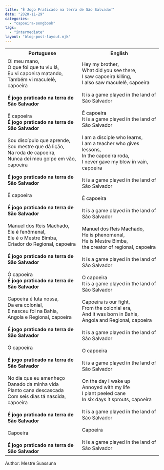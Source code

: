 ```yaml
---
title: "É Jogo Praticado na terra de São Salvador"
date: "2020-11-29"
categories: 
  - "capoeira-songbook"
tags: 
  - "intermediate"
layout: "blog-post-layout.njk"
---
```


<table class="capoeira-table">
    <tr class="header-row">
        <th>Portuguese</th>
        <th>English</th>
    </tr>
    <tr>
        <td>Oi meu mano,<br>O que foi que tu viu lá,<br>Eu vi capoeira matando,<br>Também vi maculelê, capoeira<br><br><strong>É jogo praticado na terra de Săo Salvador</strong><br><br>Ê capoeira<br><strong>É jogo praticado na terra de Săo Salvador</strong><br><br>Sou discípulo que aprende,<br>Sou mestre que dá liçăo,<br>Na roda de capoeira,<br>Nunca dei meu golpe em văo, capoeira<br><br><strong>É jogo praticado na terra de Săo Salvador</strong><br><br>Ê capoeira<br><br><strong>É jogo praticado na terra de Săo Salvador</strong><br><br>Manuel dos Reis Machado,<br>Ele é fenômenal,<br>Ele é o Mestre Bimba,<br>Criador do Regional, capoeira<br><br><strong>É jogo praticado na terra de Săo Salvador</strong><br><br>Ô capoeira<br><strong>É jogo praticado na terra de Săo Salvador</strong><br><br>Capoeira é luta nossa,<br>Da era colonial,<br>E nasceu foi na Bahia,<br>Angola e Regional, capoeira<br><br><strong>É jogo praticado na terra de Săo Salvador</strong><br><br>Ô capoeira<br><br><strong>É jogo praticado na terra de Săo Salvador</strong><br><br>No dia que eu amenheço<br>Danado da minha vida<br>Planto cana descascada<br>Com seis dias tá nascida, capoeira<br><br><strong>É jogo praticado na terra de Săo Salvador</strong><br><br>Capoeira<br><br><strong>É jogo praticado na terra de Săo Salvador</strong></td>
        <td>Hey my brother,<br>What did you see there,<br>I saw capoeira killing,<br>I also saw maculelê, capoeira<br><br>It is a game played in the land of São Salvador<br><br>Ê capoeira<br>It is a game played in the land of São Salvador<br><br>I am a disciple who learns,<br>I am a teacher who gives lessons,<br>In the capoeira roda,<br>I never gave my blow in vain, capoeira<br><br>It is a game played in the land of São Salvador<br><br>Ê capoeira<br><br>It is a game played in the land of São Salvador<br><br>Manuel dos Reis Machado,<br>He is phenomenal,<br>He is Mestre Bimba,<br>the creator of regional, capoeira<br><br>It is a game played in the land of São Salvador<br><br>O capoeira<br>It is a game played in the land of São Salvador<br><br>Capoeira is our fight,<br>From the colonial era,<br>And it was born in Bahia,<br>Angola and Regional, capoeira<br><br>It is a game played in the land of São Salvador<br><br>O capoeira<br><br>It is a game played in the land of São Salvador<br><br>On the day I wake up<br>Annoyed with my life<br>I plant peeled cane<br>In six days it sprouts, capoeira<br><br>It is a game played in the land of São Salvador<br><br>Capoeira<br><br>It is a game played in the land of São Salvador</td>
    </tr>
</table>

<figcaption>
Author: Mestre Suassuna
</figcaption>